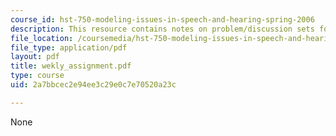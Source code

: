 ```yaml
---
course_id: hst-750-modeling-issues-in-speech-and-hearing-spring-2006
description: This resource contains notes on problem/discussion sets for the course.
file_location: /coursemedia/hst-750-modeling-issues-in-speech-and-hearing-spring-2006/2a7bbcec2e94ee3c29e0c7e70520a23c_wekly_assignment.pdf
file_type: application/pdf
layout: pdf
title: wekly_assignment.pdf
type: course
uid: 2a7bbcec2e94ee3c29e0c7e70520a23c

---
```

None